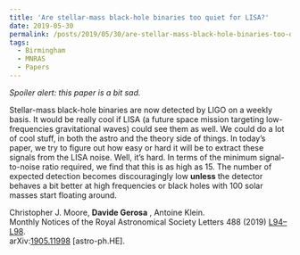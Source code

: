 ```yaml
---
title: 'Are stellar-mass black-hole binaries too quiet for LISA?'
date: 2019-05-30
permalink: /posts/2019/05/30/are-stellar-mass-black-hole-binaries-too-quiet-for-lisa
tags:
  - Birmingham
  - MNRAS
  - Papers
---
```


_Spoiler alert: this paper is a bit sad._

Stellar-mass black-hole binaries are now detected by LIGO on a weekly basis. It would be really cool if LISA (a future space mission targeting low-frequencies gravitational waves) could see them as well. We could do a lot of cool stuff, in both the astro and the theory side of things. In today’s paper, we try to figure out how easy or hard it will be to extract these signals from the LISA noise. Well, it’s hard. In terms of the minimum signal-to-noise ratio required, we find that this is as high as 15. The number of expected detection becomes discouragingly low **unless** the detector behaves a bit better at high frequencies or black holes with 100 solar masses start floating around.

Christopher J. Moore, **Davide Gerosa** , Antoine Klein.  
Monthly Notices of the Royal Astronomical Society Letters 488 (2019) [L94–L98](<https://academic.oup.com/mnrasl/article/488/1/L94/5526222>).  
arXiv:[1905.11998](<http://arxiv.org/abs/arXiv:1905.11998>) [astro-ph.HE].

